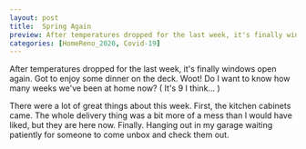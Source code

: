 ```yaml
---
layout: post
title:  Spring Again
preview: After temperatures dropped for the last week, it's finally windows open again. Got to enjoy some dinner on the deck. Woot! Do I want to know how many weeks we've been at home now? ( It's 9 I think... )
categories: [HomeReno_2020, Covid-19]
---
```


After temperatures dropped for the last week, it's finally windows open again. Got to enjoy some dinner on the deck. Woot! Do I want to know how many weeks we've been at home now? ( It's 9 I think... )

There were a lot of great things about this week. First, the kitchen cabinets came. The whole delivery thing was a bit more of a mess than I would have liked, but they are here now. Finally. Hanging out in my garage waiting patiently for someone to come unbox and check them out. 




